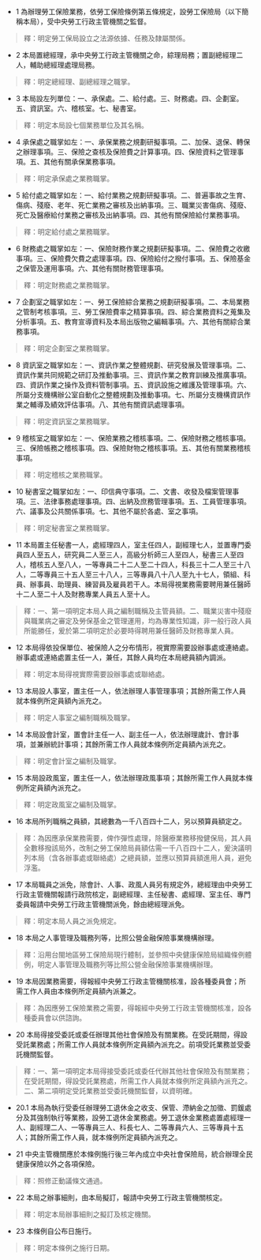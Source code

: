* 1 為辦理勞工保險業務，依勞工保險條例第五條規定，設勞工保險局（以下簡稱本局），受中央勞工行政主管機關之監督。

> 釋：明定勞工保局設立之法源依據、任務及隸屬關係。

* 2 本局置總經理，承中央勞工行政主管機關之命，綜理局務；置副總經理二人，輔助總經理處理局務。

> 釋：明定總經理、副總經理之職掌。

* 3 本局設左列單位：一、承保處。二、給付處。三、財務處。四、企劃室。五、資訊室。六、稽核室。七、秘書室。

> 釋：明定本局設七個業務單位及其名稱。

* 4 承保處之職掌如左：一、承保業務之規劃研擬事項。二、加保、退保、轉保之辦理事項。三、保險之查核及保險費之計算事項。四、保險資料之管理事項。五、其他有關承保業務事項。

> 釋：明定承保處之業務職掌。

* 5 給付處之職掌如左：一、給付業務之規劃研擬事項。二、普遍事故之生育、傷病、殘廢、老年、死亡業務之審核及出納事項。三、職業災害傷病、殘廢、死亡及醫療給付業務之審核及出納事項。四、其他有關保險給付業務事項。

> 釋：明定給付處之業務職掌。

* 6 財務處之職掌如左：一、保險財務作業之規劃研擬事項。二、保險費之收繳事項。三、保險費欠費之處理事項。四、保險給付之撥付事項。五、保險基金之保管及運用事項。六、其他有關財務管理事項。

> 釋：明定財務處之業務職掌。

* 7 企劃室之職掌如左：一、勞工保險綜合業務之規劃研擬事項。二、本局業務之管制考核事項。三、勞工保險費率之精算事項。四、綜合業務資料之蒐集及分析事項。五、教育宣導資料及本局出版物之編輯事項。六、其他有關綜合業務事項。

> 釋：明定企劃室之業務職掌。

* 8 資訊室之職掌如左：一、資訊作業之整體規劃、研究發展及管理事項。二、資訊作業共同規範之研訂及推動事項。三、資訊作業之教育訓練及推廣事項。四、資訊作業之操作及資料管制事項。五、資訊設施之維護及管理事項。六、所屬分支機構辦公室自動化之整體規劃及推動事項。七、所屬分支機構資訊作業之輔導及績效評估事項。八、其他有關資訊處理事項。

> 釋：明定資訊室之業務職掌。

* 9 稽核室之職掌如左：一、保險業務之稽核事項。二、保險財務之稽核事項。三、保險帳務之稽核事項。四、保險財物之稽核事項。五、其他有關業務稽核事項。

> 釋：明定稽核之業務職掌。

* 10 秘書室之職掌如左：一、印信典守事項。二、文書、收發及檔案管理事項。三、法律事務處理事項。四、出納及庶務管理事項。五、工員管理事項。六、議事及公共關係事項。七、其他不屬於各處、室之事項。

> 釋：明定秘書室之業務職掌。

* 11 本局置主任秘書一人，處經理四人，室主任四人，副經理七人，並置專門委員四人至五人，研究員二人至三人，高級分析師三人至四人，秘書三人至四人，稽核五人至八人，一等專員二十二人至二十四人，科長三十二人至三十八人，二等專員三十五人至三十八人，三等專員八十八人至九十七人，領組、科員、辦事員、助理員、練習員及雇員若干人。本局得視業務需要聘用兼任醫師十二人至二十人及財務專業人員五人至十人。

> 釋：一、第一項明定本局人員之編制職稱及主管員額。二、職業災害中殘廢與職業病之審定及勞保基金之管理運用，均為專業性知識，非一般行政人員所能勝任，爰於第二項明定於必要時得聘用兼任醫師及財務專業人員。

* 12 本局得依投保單位、被保險人之分布情形，視實際需要設辦事處或連絡處。辦事處或連絡處置主任一人，兼任，其餘人員均在本局總員額內調派。

> 釋：明定本局得視實際需要設辦事處或聯絡處。

* 13 本局設人事室，置主任一人，依法辦理人事管理事項；其餘所需工作人員就本條例所定員額內派充之。

> 釋：明定人事室之編制職稱及職掌。

* 14 本局設會計室，置會計主任一人、副主任一人，依法辦理歲計、會計事項，並兼辦統計事項；其餘所需工作人員就本條例所定員額內派充之。

> 釋：明定會計室之編制及職掌。

* 15 本局設政風室，置主任一人，依法辦理政風事項；其餘所需工作人員就本條例所定員額內派充之。

> 釋：明定政風室之編制及職掌。

* 16 本局所列職稱之員額，其總數為一千八百四十二人，另以預算員額定之。

> 釋：為因應承保業務需要，俾作彈性處理，除醫療業務移撥健保局，其人員全數移撥該局外，改制之勞工保險局員額估需一千八百四十二人，爰決議明列本局（含各辦事處或聯絡處）之總員額，並應以預算員額進用人員，避免浮濫。

* 17 本局職員之派免，除會計、人事、政風人員另有規定外，總經理由中央勞工行政主管機關報請行政院核定，副總經理、主任秘書、處經理、室主任、專門委員報請中央勞工行政主管機關派免，餘由總經理派免。

> 釋：明定本局人員之派免規定。

* 18 本局之人事管理及職務列等，比照公營金融保險事業機構辦理。

> 釋：沿用台閩地區勞工保險局現行體制，並參照中央健康保險局組織條例體例，明定人事管理及職務列等比照公營金融保險事業機構辦理。

* 19 本局因業務需要，得報經中央勞工行政主管機關核准，設各種委員會；所需工作人員由本條例所定員額內派兼之。

> 釋：為因應勞工保險業務之需要，得報經中央勞工行政主管機關核准，設各種委員會以供諮詢。

* 20 本局得接受委託或委任辦理其他社會保險及有關業務。在受託期間，得設受託業務處；所需工作人員就本條例所定員額內派充之。前項受託業務並受委託機關監督。

> 釋：一、第一項明定本局得接受委託或委任代辦其他社會保險及有關業務；在受託期間，得設受託業務處，所需工作人員就本條例所定員額內派充之。二、第二項明定受託業務並受委託機關監督，以資明確。

* 20.1 本局為執行受委任辦理勞工退休金之收支、保管、滯納金之加徵、罰鍰處分及其強制執行等業務，設勞工退休金業務處。勞工退休金業務處置處經理一人、副經理二人、一等專員三人、科長七人、二等專員六人、三等專員十五人；其餘所需工作人員，就本條例所定員額內派充之。

* 21 中央主管機關應於本條例施行後三年內成立中央社會保險局，統合辦理全民健康保險以外之各項保險。

> 釋：照修正動議條文通過。

* 22 本局之辦事細則，由本局擬訂，報請中央勞工行政主管機關核定。

> 釋：明定本局辦事細則之擬訂及核定機關。

* 23 本條例自公布日施行。

> 釋：明定本條例之施行日期。

